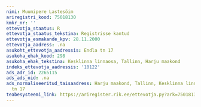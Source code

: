 ```yaml
---
nimi: Muumipere Lastesõim
ariregistri_kood: 75018130
kmkr_nr: ''
ettevotja_staatus: R
ettevotja_staatus_tekstina: Registrisse kantud
ettevotja_esmakande_kpv: 28.11.2000
ettevotja_aadress: .na
asukoht_ettevotja_aadressis: Endla tn 17
asukoha_ehak_kood: 298
asukoha_ehak_tekstina: Kesklinna linnaosa, Tallinn, Harju maakond
indeks_ettevotja_aadressis: '10122'
ads_adr_id: 2265115
ads_ads_oid: .na
ads_normaliseeritud_taisaadress: Harju maakond, Tallinn, Kesklinna linnaosa, Endla
  tn 17
teabesysteemi_link: https://ariregister.rik.ee/ettevotja.py?ark=75018130&ref=rekvisiidid
---
```

